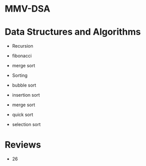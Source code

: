 # MMV-DSA
# Data Structures and Algorithms

- Recursion
 - fibonacci
 - merge sort


- Sorting
 - bubble sort
 - insertion sort
 - merge sort
 - quick sort
 - selection sort



 # Reviews
  - 26
  